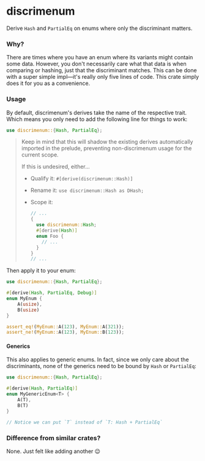 # discrimenum

Derive `Hash` and `PartialEq` on enums where only the discriminant matters.

### Why?

There are times where you have an enum where its variants might contain some data. However, you don't necessarily care
what that data is when comparing or hashing, just that the discriminant matches. This can be done with a super simple
impl—it's really only five lines of code. This crate simply does it for you as a convenience.

### Usage

By default, discrimenum's derives take the name of the respective trait. Which means you only need to add the following
line for things to work:

```rust
use discrimenum::{Hash, PartialEq};
```

> Keep in mind that this will shadow the existing derives automatically imported in the prelude, preventing non-discrimenum usage for the current scope.
>
> If this is undesired, either...
> * Qualify it: `#[derive(discrimenum::Hash)]`
> * Rename it: `use discrimenum::Hash as DHash;`
> * Scope it:
> 
>   ```rust
>   // ...
>   {
>     use discrimenum::Hash;
>     #[derive(Hash)]
>     enum Foo {
>       // ...
>     }
>   }
>   // ...
>   ```

Then apply it to your enum:

```rust
use discrimenum::{Hash, PartialEq};

#[derive(Hash, PartialEq, Debug)]
enum MyEnum {
    A(usize),
    B(usize)
}

assert_eq!(MyEnum::A(123), MyEnum::A(321));
assert_ne!(MyEnum::A(123), MyEnum::B(123));
```

#### Generics

This also applies to generic enums. In fact, since we only care about the discriminants, none of the generics need to be
bound by `Hash` or `PartialEq`:

```rust
use discrimenum::{Hash, PartialEq};

#[derive(Hash, PartialEq)]
enum MyGenericEnum<T> {
    A(T),
    B(T)
}

// Notice we can put `T` instead of `T: Hash + PartialEq` 
```

### Difference from similar crates?

None. Just felt like adding another 😉
